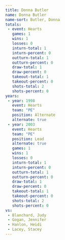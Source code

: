 ```yaml
---
title: Donna Butler
name: Donna Butler
name-sort: Butler, Donna
totals:
 - event: Hearts
   games: 1
   wins: 1
   losses: 0
   inturn-total: 1
   inturn-percent: 0
   outturn-total: 1
   outturn-percent: 0
   draw-total: 1
   draw-percent: 0
   takeout-total: 1
   takeout-percent: 0
   shots-total: 2
   shots-percent: 0
years:
 - year: 1998
   event: Hearts
   team: "PE"
   position: Alternate
   alternate: true
 - year: 2003
   event: Hearts
   team: "PE"
   position: Lead
   alternate: true
   games: 1
   wins: 1
   losses: 0
   inturn-total: 1
   inturn-percent: 0
   outturn-total: 1
   outturn-percent: 0
   draw-total: 1
   draw-percent: 0
   takeout-total: 1
   takeout-percent: 0
   shots-total: 2
   shots-percent: 0
vs:
 - Blanchard, Judy
 - Gogan, Jennifer
 - Hanlon, Heidi
 - Lacey, Stacey
---
```

